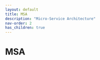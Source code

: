 ```yaml
---
layout: default
title: MSA
description: "Micro-Service Architecture"
nav-order: 2
has_children: true
---
```


# MSA